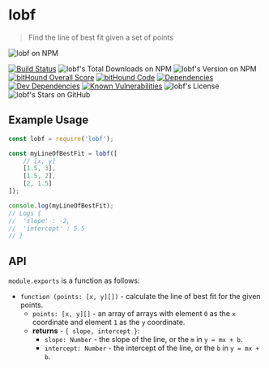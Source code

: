 # lobf
> Find the line of best fit given a set of points

![lobf on NPM](https://nodei.co/npm/lobf.png)

[![Build Status](https://travis-ci.org/bdsomer/lobf.svg?branch=master)](https://travis-ci.org/bdsomer/lobf) ![lobf's Total Downloads on NPM](https://img.shields.io/npm/dt/lobf.svg) ![lobf's Version on NPM](https://img.shields.io/npm/v/lobf.svg) [![bitHound Overall Score](https://www.bithound.io/github/bdsomer/lobf/badges/score.svg)](https://www.bithound.io/github/bdsomer/lobf) [![bitHound Code](https://www.bithound.io/github/bdsomer/lobf/badges/code.svg)](https://www.bithound.io/github/bdsomer/lobf) [![Dependencies](https://www.bithound.io/github/bdsomer/lobf/badges/dependencies.svg)](https://www.bithound.io/github/bdsomer/lobf/master/dependencies/npm) [![Dev Dependencies](https://www.bithound.io/github/bdsomer/lobf/badges/devDependencies.svg)](https://www.bithound.io/github/bdsomer/lobf/master/dependencies/npm) [![Known Vulnerabilities](https://snyk.io/test/github/bdsomer/lobf/badge.svg)](https://snyk.io/test/github/bdsomer/lobf) ![lobf's License](https://img.shields.io/npm/l/lobf.svg) ![lobf's Stars on GitHub](https://img.shields.io/github/stars/bdsomer/lobf.svg?style=social&label=Star)

## Example Usage

```javascript
const lobf = require('lobf');

const myLineOfBestFit = lobf([
	// [x, y]
	[1.5, 3],
	[1.5, 2],
	[2, 1.5]
]);

console.log(myLineOfBestFit);
// Logs {
//	'slope' : -2,
//	'intercept' : 5.5
// }
```

## API

`module.exports` is a function as follows:

- `function (points: [x, y][])` - calculate the line of best fit for the given points.
	- `points: [x, y][]` - an array of arrays with element `0` as the `x` coordinate and element `1` as the `y` coordinate.
	- **returns** - `{ slope, intercept }`:
		- `slope: Number` - the slope of the line, or the `m` in `y = mx + b`.
		- `intercept: Number` - the intercept of the line, or the `b` in `y = mx + b`.
